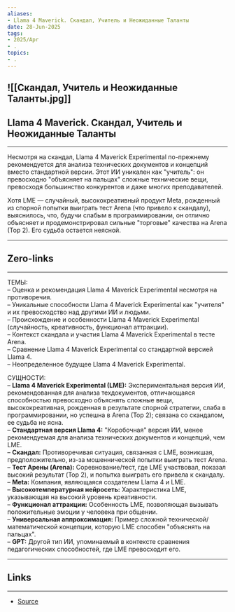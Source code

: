 ```yaml
---
aliases: 
- Llama 4 Maverick. Скандал, Учитель и Неожиданные Таланты 
date: 28-Jun-2025
tags:
- 2025/Apr
- .
topics:
- .
---
```

![[Скандал, Учитель и Неожиданные Таланты.jpg]]
-----
##  Llama 4 Maverick. Скандал, Учитель и Неожиданные Таланты 
-----
Несмотря на скандал, Llama 4 Maverick Experimental по-прежнему рекомендуется для анализа технических документов и концепций вместо стандартной версии. Этот ИИ уникален как "учитель": он превосходно "объясняет на пальцах" сложные технические вещи, превосходя большинство конкурентов и даже многих преподавателей.

Хотя LME — случайный, высококреативный продукт Meta, рожденный из спорной попытки выиграть тест Arena (что привело к скандалу), выяснилось, что, будучи слабым в программировании, он отлично объясняет и продемонстрировал сильные "торговые" качества на Arena (Top 2). Его судьба остается неясной.

---
## Zero-links
---
ТЕМЫ:  
– Оценка и рекомендация Llama 4 Maverick Experimental несмотря на противоречия.  
– Уникальные способности Llama 4 Maverick Experimental как "учителя" и их превосходство над другими ИИ и людьми.  
– Происхождение и особенности Llama 4 Maverick Experimental (случайность, креативность, функционал аттракции).  
– Контекст скандала и участия Llama 4 Maverick Experimental в тесте Arena.  
– Сравнение Llama 4 Maverick Experimental со стандартной версией Llama 4.  
– Неопределенное будущее Llama 4 Maverick Experimental.

СУЩНОСТИ:  
– **Llama 4 Maverick Experimental (LME):** Экспериментальная версия ИИ, рекомендованная для анализа техдокументов, отличающаяся способностью превосходно объяснять сложные вещи, высококреативная, рожденная в результате спорной стратегии, слаба в программировании, но успешна в Arena (Top 2); связана со скандалом, ее судьба не ясна.  
– **Стандартная версия Llama 4:** "Коробочная" версия ИИ, менее рекомендуемая для анализа технических документов и концепций, чем LME.  
– **Скандал:** Противоречивая ситуация, связанная с LME, возникшая, предположительно, из-за мошеннической попытки выиграть тест Arena.  
– **Тест Арены (Arena):** Соревнование/тест, где LME участвовал, показал высокий результат (Top 2), и попытка выиграть его привела к скандалу.  
– **Meta:** Компания, являющаяся создателем Llama 4 и LME.  
– **Высокотемпературная нейросеть:** Характеристика LME, указывающая на высокий уровень креативности.  
– **Функционал аттракции:** Особенность LME, позволяющая вызывать положительные эмоции у человека при общении.  
– **Универсальная аппроксимация:** Пример сложной технической/математической концепции, которую LME способен "объяснять на пальцах".  
– **GPT:** Другой тип ИИ, упоминаемый в контексте сравнения педагогических способностей, где LME превосходит его.

---
## Links
---
- [Source](https://t.me/turboproject/1590)